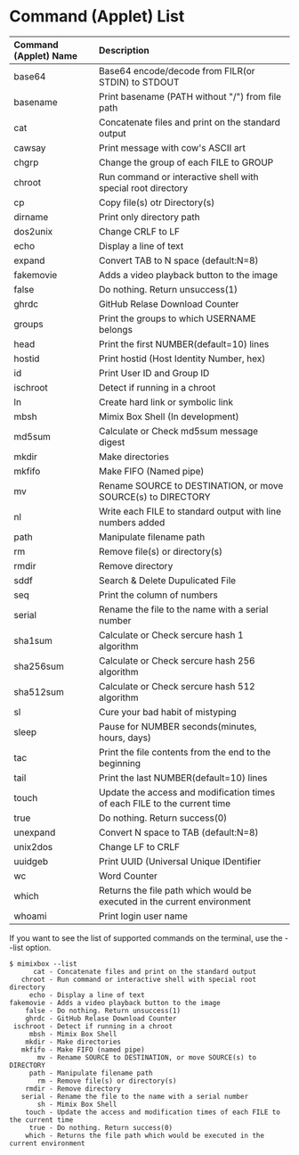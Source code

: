 # Command (Applet) List
|Command (Applet) Name | Description|
|:--|:--|
|    base64| Base64 encode/decode from FILR(or STDIN) to STDOUT|
|  basename| Print basename (PATH without "/") from file path |
|      cat | Concatenate files and print on the standard output|
|		cawsay | Print message with cow's ASCII art|
|   chgrp  | Change the group of each FILE to GROUP|
|   chroot | Run command or interactive shell with special root directory|
|       cp | Copy file(s) otr Directory(s) |
|  dirname | Print only directory path |
| dos2unix | Change CRLF to LF|
|     echo | Display a line of text|
|   expand | Convert TAB to N space (default:N=8)|
|fakemovie | Adds a video playback button to the image|
|    false | Do nothing. Return unsuccess(1)|
|    ghrdc | GitHub Relase Download Counter|
|   groups | Print the groups to which USERNAME belongs|
|    head  | Print the first NUMBER(default=10) lines |
| hostid   | Print hostid (Host Identity Number, hex)|
|       id | Print User ID and Group ID|
|  ischroot| Detect if running in a chroot|
|       ln | Create hard link or symbolic link|
|     mbsh | Mimix Box Shell (In development)|
|    md5sum| Calculate or Check md5sum message digest|
|    mkdir | Make directories|
|    mkfifo | Make FIFO (Named pipe)|
|       mv | Rename SOURCE to DESTINATION, or move SOURCE(s) to DIRECTORY|
|       nl| Write each FILE to standard output with line numbers added|
|     path | Manipulate filename path|
|     rm   | Remove file(s) or directory(s)|
|     rmdir   | Remove directory|
|   sddf   | Search & Delete Dupulicated File|
|   seq   | Print the column of numbers|
|   serial | Rename the file to the name with a serial number|
|    sha1sum| Calculate or Check sercure hash 1 algorithm|
|    sha256sum| Calculate or Check sercure hash 256 algorithm|
|    sha512sum| Calculate or Check sercure hash 512 algorithm|
|           sl| Cure your bad habit of mistyping|
|    sleep | Pause for NUMBER seconds(minutes, hours, days)|
|     tac  | Print the file contents from the end to the beginning|
|     tail |  Print the last NUMBER(default=10) lines|
|    touch | Update the access and modification times of each FILE to the current time|
|     true | Do nothing. Return success(0)|
|  unexpand| Convert N space to TAB (default:N=8)|
|  unix2dos| Change LF to CRLF|
|   uuidgeb| Print UUID (Universal Unique IDentifier|
|    wc    |    Word Counter|
|    which | Returns the file path which would be executed in the current environment|
|   whoami | Print login user name|

If you want to see the list of supported commands on the terminal, use the --list option.

```
$ mimixbox --list
      cat - Concatenate files and print on the standard output
   chroot - Run command or interactive shell with special root directory
     echo - Display a line of text
fakemovie - Adds a video playback button to the image
    false - Do nothing. Return unsuccess(1)
    ghrdc - GitHub Relase Download Counter
 ischroot - Detect if running in a chroot
     mbsh - Mimix Box Shell
    mkdir - Make directories
   mkfifo - Make FIFO (named pipe)
       mv - Rename SOURCE to DESTINATION, or move SOURCE(s) to DIRECTORY
     path - Manipulate filename path
       rm - Remove file(s) or directory(s)
    rmdir - Remove directory
   serial - Rename the file to the name with a serial number
       sh - Mimix Box Shell
    touch - Update the access and modification times of each FILE to the current time
     true - Do nothing. Return success(0)
    which - Returns the file path which would be executed in the current environment
```